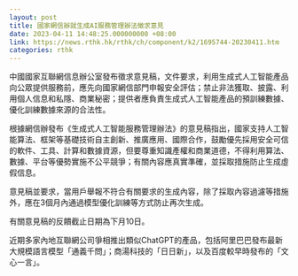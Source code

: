 ```yaml
---
layout: post
title: 國家網信辦就生成AI服務管理辦法徵求意見
date: 2023-04-11 14:48:25.000000000 +08:00
link: https://news.rthk.hk/rthk/ch/component/k2/1695744-20230411.htm
categories: rthk
---
```


中國國家互聯網信息辦公室發布徵求意見稿，文件要求，利用生成式人工智能產品向公眾提供服務前，應先向國家網信部門申報安全評估；禁止非法獲取、披露、利用個人信息和私隱、商業秘密；提供者應負責生成式人工智能產品的預訓練數據、優化訓練數據來源的合法性。

根據網信辦發布《生成式人工智能服務管理辦法》的意見稿指出，國家支持人工智能算法、框架等基礎技術自主創新、推廣應用、國際合作，鼓勵優先採用安全可信的軟件、工具、計算和數據資源，但要尊重知識產權和商業道德，不得利用算法、數據、平台等優勢實施不公平競爭；有關內容應真實準確，並採取措施防止生成虛假信息。

意見稿並要求，當用戶舉報不符合有關要求的生成內容，除了採取內容過濾等措施外，應在3個月內通過模型優化訓練等方式防止再次生成。

有關意見稿的反饋截止日期為下月10日。

近期多家內地互聯網公司爭相推出類似ChatGPT的產品，包括阿里巴巴發布最新大規模語言模型「通義千問」；商湯科技的「日日新」，以及百度較早時發布的「文心一言」。
